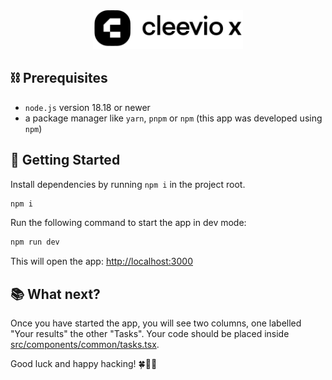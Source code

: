 <div align="center">
<img src="./public/cleeviox.svg" alt="CleevioX Logo" width="240px">    
</div>

## ⛓️ Prerequisites

- `node.js` version 18.18 or newer
- a package manager like `yarn`, `pnpm` or `npm` (this app was developed using `npm`)

## 🏁 Getting Started

Install dependencies by running `npm i` in the project root.

```bash
npm i
```

Run the following command to start the app in dev mode:

```bash
npm run dev
```

This will open the app: [http://localhost:3000](http://localhost:3000)

## 📚 What next?

Once you have started the app, you will see two columns, one labelled "Your results" the other "Tasks". Your code should be placed inside [src/components/common/tasks.tsx](./src/components/common/tasks.tsx).

Good luck and happy hacking! 🍀🧑‍💻
